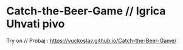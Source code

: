 # Catch-the-Beer-Game  //  Igrica Uhvati pivo



Try on  // Probaj :  https://vuckoslav.github.io/Catch-the-Beer-Game/
